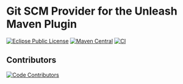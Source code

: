 # Git SCM Provider for the Unleash Maven Plugin
[![Eclipse Public License](https://img.shields.io/github/license/mavenplugins/unleash-scm-provider-git?label=License)](./LICENSE)
[![Maven Central](https://img.shields.io/maven-central/v/io.github.mavenplugins/unleash-scm-provider-git.svg?label=Maven%20Central)](https://search.maven.org/artifact/io.github.mavenplugins/unleash-scm-provider-git)
[![CI](https://github.com/mavenplugins/unleash-scm-provider-git/actions/workflows/build_and_deploy.yml/badge.svg)](https://github.com/mavenplugins/unleash-scm-provider-git/actions/workflows/build_and_deploy.yml)

## Contributors
[![Code Contributors](https://contrib.rocks/image?repo=mavenplugins/unleash-scm-provider-git)](https://github.com/mavenplugins/unleash-scm-provider-git/graphs/contributors)
